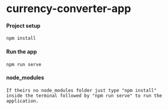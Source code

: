 

# currency-converter-app

#### Project setup
```
npm install
```

#### Run the app
```
npm run serve
```

#### node_modules
```
If theirs no node_modules folder just type "npm install" 
inside the terminal followed by "npm run serve" to run the application.
```
